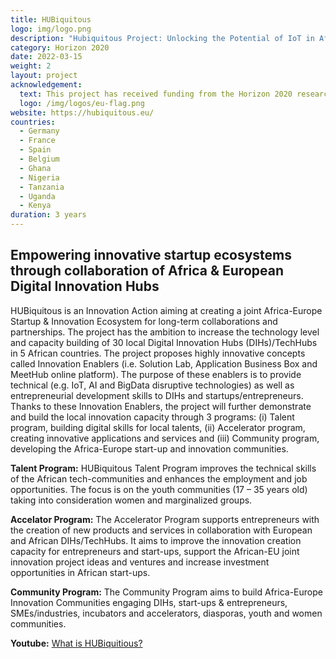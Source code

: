 ```yaml
---
title: HUBiquitous
logo: img/logo.png
description: "Hubiquitous Project: Unlocking the Potential of IoT in Africa"
category: Horizon 2020
date: 2022-03-15
weight: 2
layout: project
acknowledgement:
  text: This project has received funding from the Horizon 2020 research and innovation programme under grant agreement No 101016895
  logo: /img/logos/eu-flag.png
website: https://hubiquitous.eu/
countries:
  - Germany
  - France
  - Spain
  - Belgium
  - Ghana
  - Nigeria
  - Tanzania
  - Uganda
  - Kenya
duration: 3 years
---
```

 

## Empowering innovative startup ecosystems through collaboration of Africa & European Digital Innovation Hubs

HUBiquitous is an Innovation Action aiming at creating a joint Africa-Europe Startup & Innovation Ecosystem for long-term collaborations and partnerships. The project has the ambition to increase the technology level and capacity building of 30 local Digital Innovation  Hubs (DIHs)/TechHubs in 5 African countries.
The project proposes highly innovative concepts called Innovation Enablers (i.e. Solution Lab, Application Business Box and MeetHub online platform). The purpose of these enablers is to provide technical (e.g. IoT, AI and BigData disruptive technologies) as well as entrepreneurial development skills to DIHs and startups/entrepreneurs. Thanks to these Innovation Enablers, the project will further demonstrate and build the local innovation capacity through 3 programs: (i) Talent program, building digital skills for local talents, (ii) Accelerator program, creating innovative applications and services and (iii) Community program, developing the Africa-Europe start-up and innovation communities.

**Talent Program:**
HUBiquitous Talent Program improves the technical skills of the African tech-communities and enhances the employment and job opportunities. The focus is on the youth communities (17 – 35 years old) taking into consideration women and marginalized groups.

**Accelator Program:**
The Accelerator Program supports entrepreneurs with the creation of new products and services in collaboration with European and African DIHs/TechHubs. It aims to improve the innovation creation capacity for entrepreneurs and start-ups, support the African-EU joint innovation project ideas and ventures and increase investment opportunities in African start-ups.

**Community Program:**
The Community Program aims to build Africa-Europe Innovation Communities engaging DIHs, start-ups & entrepreneurs, SMEs/industries, incubators and accelerators, diasporas, youth and women communities.


**Youtube:** [What is HUBiquitious?](https://www.youtube.com/watch?v=zm5a7m4nLiA)

